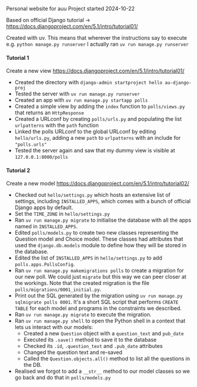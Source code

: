 

Personal website for auu
Project started 2024-10-22

Based on official Django tutorial -> https://docs.djangoproject.com/en/5.1/intro/tutorial01/

Created with uv. This means that wherever the instructions say to execute e.g. `python manage.py runserver` I actually ran `uv run manage.py runserver`

#### Tutorial 1

Create a new view
https://docs.djangoproject.com/en/5.1/intro/tutorial01/

- Created the directory with `django-admin startproject hello au-django-proj`
- Tested the server with `uv run manage.py runserver`
- Created an app with `uv run manage.py startapp polls`
- Created a simple view by adding the `index` function to `polls/views.py` that returns an `HttpResponse`
- Created a URLconf by creating `polls/urls.py` and populating the list `urlpatterns` with the `path` function
- Linked the polls URLconf to the global URLconf by editing `hello/urls.py`, adding a new `path` to `urlpatterns` with an include for `"polls.urls"`
- Tested the server again and saw that my dummy view is visible at `127.0.0.1:8000/polls`

#### Tutorial 2

Create a new model
https://docs.djangoproject.com/en/5.1/intro/tutorial02/

- Checked out `hello/settings.py` which hosts an extensive list of settings, including `INSTALLED_APPS`, which comes with a bunch of official Django apps by default.
- Set the `TIME_ZONE` in `hello/settings.py`
- Ran `uv run manage.py migrate` to initialise the database with all the apps named in `INSTALLED_APPS`.
- Edited `polls/models.py` to create two new classes representing the Question model and Choice model. These classes had attributes that used the `django.db.models` module to define how they will be stored in the database.
- Edited the list of `INSTALLED_APPS` in `hello/settings.py` to add `polls.apps.PollsConfig`.
- Ran `uv run manage.py makemigrations polls` to create a migration for our new poll. We could just `migrate` but this way we can peer closer at the workings. Note that the created migration is the file `polls/migrations/0001_initial.py`.
- Print out the SQL generated by the migration using `uv run manage.py sqlmigrate polls 0001`. It's a short SQL script that performs `CREATE TABLE` for each model and programs in the constraints we described.
- Ran  `uv run manage.py migrate` to execute the migration.
- Ran `uv run manage.py shell` to open the Python shell in a context that lets us interact with our models:
    - Created a new `Question` object with a `question_text` and `pub_date`
    - Executed its `.save()` method to save it to the database
    - Checked its `.id`, `.question_text` and `.pub_date` attributes
    - Changed the question text and re-saved
    - Called the `Question.objects.all()` method to list all the questions in the DB.
- Realised we forgot to add a `__str__` method to our model classes so we go back and do that in `polls/models.py`
